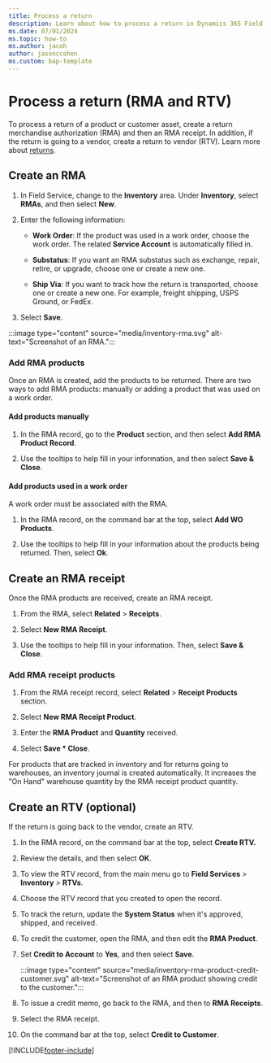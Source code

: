 ```yaml
---
title: Process a return
description: Learn about how to process a return in Dynamics 365 Field Service
ms.date: 07/01/2024
ms.topic: how-to
ms.author: jacoh
author: jasonccohen
ms.custom: bap-template
---
```

# Process a return (RMA and RTV)

To process a return of a product or customer asset, create a return merchandise authorization (RMA) and then an RMA receipt. In addition, if the return is going to a vendor, create a return to vendor (RTV). Learn more about [returns](inventory-purchasing-returns-overview.md#returns).
  
## Create an RMA  
  
1. In Field Service, change to the **Inventory** area. Under **Inventory**, select **RMAs**, and then select **New**.
  
1. Enter the following information:

   - **Work Order**: If the product was used in a work order, choose the work order. The related **Service Account** is automatically filled in.  

   - **Substatus**: If you want an RMA substatus such as exchange, repair, retire, or upgrade, choose one or create a new one.

   - **Ship Via**: If you want to track how the return is transported, choose one or create a new one. For example, freight shipping, USPS Ground, or FedEx.

1. Select **Save**.

:::image type="content" source="media/inventory-rma.svg" alt-text="Screenshot of an RMA.":::
  
### Add RMA products

 Once an RMA is created, add the products to be returned. There are two ways to add RMA products: manually or adding a product that was used on a work order.  

#### Add products manually

1. In the RMA record, go to the **Product** section, and then select **Add RMA Product Record**.

1. Use the tooltips to help fill in your information, and then select **Save & Close**.  

#### Add products used in a work order

A work order must be associated with the RMA.  
  
1. In the RMA record, on the command bar at the top, select **Add WO Products**.  
  
1. Use the tooltips to help fill in your information about the products being returned. Then, select **Ok**.  

## Create an RMA receipt

Once the RMA products are received, create an RMA receipt.
  
1. From the RMA, select **Related** > **Receipts**.
  
1. Select **New RMA Receipt**.  
  
1. Use the tooltips to help fill in your information. Then, select **Save & Close**.
  
### Add RMA receipt products  
  
1. From the RMA receipt record, select **Related** > **Receipt Products** section.  
  
1. Select **New RMA Receipt Product**.  
  
1. Enter the **RMA Product** and **Quantity** received.  
  
1. Select **Save * Close**.  

For products that are tracked in inventory and for returns going to warehouses, an inventory journal is created automatically. It increases the "On Hand" warehouse quantity by the RMA receipt product quantity.

## Create an RTV (optional)

If the return is going back to the vendor, create an RTV.
  
1. In the RMA record, on the command bar at the top, select **Create RTV.**
  
1. Review the details, and then select **OK**.  

1. To view the RTV record, from the main menu go to **Field Services** > **Inventory** > **RTVs**.  
  
1. Choose the RTV record that you created to open the record.  
  
1. To track the return, update the **System Status** when it's approved, shipped, and received.  
  
1. To credit the customer, open the RMA, and then edit the **RMA Product**.  
  
1. Set **Credit to Account** to **Yes**, and then select **Save**.  
  
   :::image type="content" source="media/inventory-rma-product-credit-customer.svg" alt-text="Screenshot of an RMA product showing credit to the customer.":::

1. To issue a credit memo, go back to the RMA, and then to **RMA Receipts**.  
  
1. Select the RMA receipt.  
  
1. On the command bar at the top, select **Credit to Customer**.

[!INCLUDE[footer-include](../includes/footer-banner.md)]
